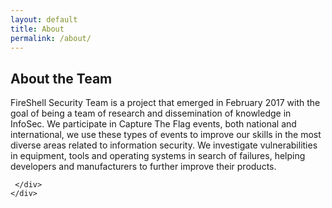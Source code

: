 ```yaml
---
layout: default
title: About
permalink: /about/
---
```


<section id="about">
  <div class="container py-3">
    <div class="row">
      <div class="col">
	<h2 class="text-primary">About the Team</h2>

FireShell Security Team is a project that emerged in February 2017 with the goal of being a team of research and dissemination of knowledge in InfoSec. We participate in Capture The Flag events, both national and international, we use these types of events to improve our skills in the most diverse areas related to information security. We investigate vulnerabilities in equipment, tools and operating systems in search of failures, helping developers and manufacturers to further improve their products.

     </div>
    </div>
  </div>
</section>
